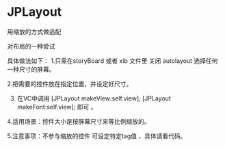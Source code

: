 # JPLayout
用缩放的方式做适配  

对布局的一种尝试  

具体做法如下：
1.只需在storyBoard  或者 xib 文件里   关闭 autolayout  选择任何一种尺寸的屏幕。

2.把需要的控件放在指定位置，并设定好尺寸。

3. 在VC中调用
[JPLayout makeView:self.view];
[JPLayout makeFont:self.view];  即可 。


4.适用场景：控件大小是按屏幕尺寸来等比例缩放的。


5.注意事项：不参与缩放的控件 可设定特定tag值 ，具体请看代码。
